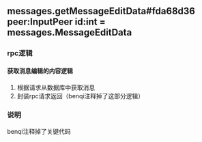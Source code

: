 ## messages.getMessageEditData#fda68d36 peer:InputPeer id:int = messages.MessageEditData

### rpc逻辑
#### 获取消息编辑的内容逻辑
1. 根据请求从数据库中获取消息
2. 封装rpc请求返回（benqi注释掉了这部分逻辑）

### 说明
benqi注释掉了关键代码